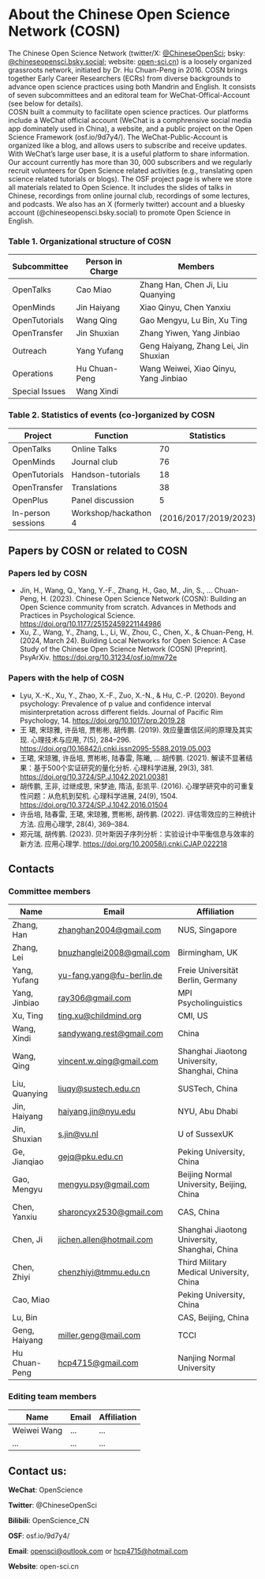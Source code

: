 # About the Chinese Open Science Network (COSN)

The Chinese Open Science Network (twitter/X: [@ChineseOpenSci](https://twitter.com/ChineseOpenSci); bsky: [@chineseopensci.bsky.social](https://bsky.app/profile/chineseopensci.bsky.social); website: [open-sci.cn](open-sci.cn)) is a loosely organized grassroots network, initiated by Dr. Hu Chuan-Peng in 2016. COSN brings together Early Career Researchers (ECRs) from diverse backgrounds to advance open science practices using both Mandrin and English. It consists of seven subcommittees and an editoral team for WeChat-Offical-Account (see below for details).  
COSN built a commuity to facilitate open science practices. Our platforms include a WeChat official account (WeChat is a comphrensive social media app dominately used in China), a website, and a public project on the Open Science Framework (osf.io/9d7y4/). The WeChat-Public-Account is organized like a blog, and allows users to subscribe and receive updates. With WeChat’s large user base, it is a useful platform to share information. Our account currently has more than 30, 000 subscribers and we regularly recruit volunteers for Open Science related activities (e.g., translating open science related tutorials or blogs). The OSF project page is where we store all materials related to Open Science. It includes the slides of talks in Chinese, recordings from online journal club, recordings of some lectures, and podcasts. We also has an X (formerly twitter) account and a bluesky account (@chineseopensci.bsky.social) to promote Open Science in English.
 
### Table 1. Organizational structure of COSN
| Subcommittee	| Person in Charge	| Members| 
|---------------|-------------------|--------|
| OpenTalks	| Cao Miao	| Zhang Han, Chen Ji, Liu Quanying| 
| OpenMinds	| Jin Haiyang	| Xiao Qinyu, Chen Yanxiu| 
| OpenTutorials	| Wang Qing	| Gao Mengyu, Lu Bin, Xu Ting| 
| OpenTransfer	| Jin Shuxian	| Zhang Yiwen, Yang Jinbiao| 
| Outreach	| Yang Yufang	| Geng Haiyang, Zhang Lei, Jin Shuxian| 
| Operations	| Hu Chuan-Peng	| Wang Weiwei, Xiao Qinyu, Yang Jinbiao| 
| Special Issues	| Wang Xindi	| | 

### Table 2. Statistics of events (co-)organized by COSN
|Project	|Function	|Statistics|
|---------------|-------------------|--------|
|OpenTalks	|Online Talks	|70|
|OpenMinds	|Journal club	|76|
|OpenTutorials	|Handson-tutorials	|18|
|OpenTransfer	|Translations	|38|
|OpenPlus	|Panel discussion	|5|
|In-person sessions	|Workshop/hackathon	4 |(2016/2017/2019/2023)|

## Papers by COSN or related to COSN
### Papers led by COSN
- Jin, H., Wang, Q., Yang, Y.-F., Zhang, H., Gao, M., Jin, S., … Chuan-Peng, H. (2023). Chinese Open Science Network (COSN): Building an Open Science community from scratch. Advances in Methods and Practices in Psychological Science. https://doi.org/10.1177/25152459221144986
- Xu, Z., Wang, Y., Zhang, L., Li, W., Zhou, C., Chen, X., & Chuan-Peng, H. (2024, March 24). Building Local Networks for Open Science: A Case Study of the Chinese Open Science Network (COSN) [Preprint]. PsyArXiv. https://doi.org/10.31234/osf.io/mw72e
 
### Papers with the help of COSN
- Lyu, X.-K., Xu, Y., Zhao, X.-F., Zuo, X.-N., & Hu, C.-P. (2020). Beyond psychology: Prevalence of p value and confidence interval misinterpretation across different fields. Journal of Pacific Rim Psychology, 14. https://doi.org/10.1017/prp.2019.28
- 王 珺, 宋琼雅, 许岳培, 贾彬彬, 胡传鹏. (2019). 效应量置信区间的原理及其实现. 心理技术与应用, 7(5), 284–296. https://doi.org/10.16842/j.cnki.issn2095-5588.2019.05.003
- 王珺, 宋琼雅, 许岳培, 贾彬彬, 陆春雷, 陈曦, … 胡传鹏. (2021). 解读不显著结果：基于500个实证研究的量化分析. 心理科学进展, 29(3), 381. https://doi.org/10.3724/SP.J.1042.2021.00381
- 胡传鹏, 王非, 过继成思, 宋梦迪, 隋洁, 彭凯平. (2016). 心理学研究中的可重复性问题：从危机到契机. 心理科学进展, 24(9), 1504. https://doi.org/10.3724/SP.J.1042.2016.01504
- 许岳培, 陆春雷, 王珺, 宋琼雅, 贾彬彬, 胡传鹏. (2022). 评估零效应的三种统计方法. 应用心理学, 28(4), 369–384.
- 郑元瑞, 胡传鹏. (2023). 贝叶斯因子序列分析：实验设计中平衡信息与效率的新方法. 应用心理学. https://doi.org/10.20058/j.cnki.CJAP.022218

## Contacts
### Committee members
|Name|Email	|Affiliation|
|---------------|-------------------|--------|
|Zhang, Han|zhanghan2004@gmail.com | NUS, Singapore|
|Zhang, Lei| bnuzhanglei2008@gmail.com | Birmingham, UK|
|Yang, Yufang| yu-fang.yang@fu-berlin.de |Freie Universität Berlin, Germany|
|Yang, Jinbiao| ray306@gmail.com | MPI Psycholinguistics|
|Xu, Ting| ting.xu@childmind.org | CMI, US|
|Wang, Xindi|sandywang.rest@gmail.com |China|
|Wang, Qing|vincent.w.qing@gmail.com |Shanghai Jiaotong University, Shanghai, China|
|Liu, Quanying| liuqy@sustech.edu.cn| SUSTech, China|
|Jin, Haiyang| haiyang.jin@nyu.edu | NYU, Abu Dhabi|
|Jin, Shuxian| s.jin@vu.nl| U of SussexUK|
|Ge, Jianqiao|gejq@pku.edu.cn| Peking University, China|
|Gao, Mengyu|mengyu.psy@gmail.com|Beijing Normal University, Beijing, China|
|Chen, Yanxiu| sharoncyx2530@gmail.com | CAS, China|
|Chen, Ji|jichen.allen@hotmail.com | Shanghai Jiaotong University, Shanghai, China|
|Chen, Zhiyi| chenzhiyi@tmmu.edu.cn | Third Military Medical University, China|
|Cao, Miao| |Peking University, China|
|Lu, Bin| |CAS, Beijing, China|
|Geng, Haiyang| miller.geng@mail.com| TCCI|
|Hu Chuan-Peng|hcp4715@gmail.com | Nanjing Normal University|

### Editing team members
|Name|Email	|Affiliation|
|---------------|-------------------|--------|
|Weiwei Wang|... | ...|
|...|...|...|

## Contact us:
**WeChat**: OpenScience

**Twitter**:  @ChineseOpenSci

**Bilibili**: OpenScience_CN

**OSF**: osf.io/9d7y4/

**Email**: opensci@outlook.com or hcp4715@hotmail.com

**Website**: open-sci.cn 
